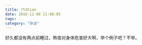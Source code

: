 ```yaml
---
title: ftdtian
date: 2016-11-08 21:08:05
tags:
category: "杂谈"
---
```

好久都没有两点前睡过，熬夜对身体危害好大啊，举个例子吧？不举。